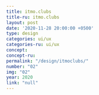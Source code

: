 ```yaml
---
title: itmo.clubs
title-ru: itmo.clubs
layout: post
date: '2020-11-28 20:00:00 +0500'
type: design
categories: ui/ux
categories-ru: ui/ux
concept: 
concept-ru: 
permalink: "/design/itmoclubs/"
number: "02"
img: "02"
year: 2020
link: "null"
---
```

